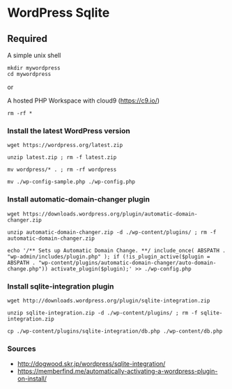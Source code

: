 # WordPress Sqlite

## Required

A simple unix shell
         
    mkdir mywordpress
    cd mywordpress

or

A hosted PHP Workspace with cloud9 (https://c9.io/) 

    rm -rf *


### Install the latest WordPress version

    wget https://wordpress.org/latest.zip 
    
    unzip latest.zip ; rm -f latest.zip
    
    mv wordpress/* . ; rm -rf wordpress
    
    mv ./wp-config-sample.php ./wp-config.php


### Install automatic-domain-changer plugin

    wget https://downloads.wordpress.org/plugin/automatic-domain-changer.zip 
    
    unzip automatic-domain-changer.zip -d ./wp-content/plugins/ ; rm -f automatic-domain-changer.zip
    
    echo '/** Sets up Automatic Domain Change. **/ include_once( ABSPATH . "wp-admin/includes/plugin.php" ); if (!is_plugin_active($plugin = ABSPATH . "wp-content/plugins/automatic-domain-changer/auto-domain-change.php")) activate_plugin($plugin);' >> ./wp-config.php


### Install sqlite-integration plugin

    wget http://downloads.wordpress.org/plugin/sqlite-integration.zip
    
    unzip sqlite-integration.zip -d ./wp-content/plugins/ ; rm -f sqlite-integration.zip
    
    cp ./wp-content/plugins/sqlite-integration/db.php ./wp-content/db.php



### Sources

- http://dogwood.skr.jp/wordpress/sqlite-integration/
- https://memberfind.me/automatically-activating-a-wordpress-plugin-on-install/
